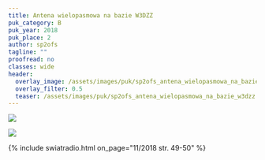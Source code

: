 ```yaml
---
title: Antena wielopasmowa na bazie W3DZZ
puk_category: B
puk_year: 2018
puk_place: 2
author: sp2ofs
tagline: ""
proofread: no
classes: wide
header:
  overlay_image: /assets/images/puk/sp2ofs_antena_wielopasmowa_na_bazie_w3dzz.jpg
  overlay_filter: 0.5
  teaser: /assets/images/puk/sp2ofs_antena_wielopasmowa_na_bazie_w3dzz.jpg
---
```






 



![](assets/data/img/projects/dummy-proj.jpg) 


![](assets/img/work-in-progress.jpg) 


{% include swiatradio.html on_page="11/2018 str. 49-50" %}

 








